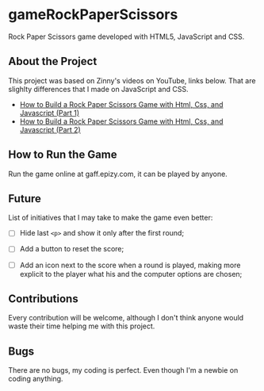 # gameRockPaperScissors
Rock Paper Scissors game developed with HTML5, JavaScript and CSS. 


## About the Project 
This project was based on Zinny's videos on YouTube, links below. That are slighlty differences that I made on JavaScript and CSS.
- [How to Build a Rock Paper Scissors Game with Html, Css, and Javascript (Part 1)](https://youtu.be/qipq1BV5myU)
- [How to Build a Rock Paper Scissors Game with Html, Css, and Javascript (Part 2)](https://youtu.be/Qqy8Ov3NWvQ)


## How to Run the Game
Run the game online at gaff.epizy.com, it can be played by anyone.


## Future
List of initiatives that I may take to make the game even better:
- [ ] Hide last `<p>` and show it only after the first round;
- [ ] Add a button to reset the score;
- [ ] Add an icon next to the score when a round is played, making more explicit to the player what his and the computer options are chosen;


## Contributions
Every contribution will be welcome, although I don't think anyone would waste their time helping me with this project.


## Bugs
There are no bugs, my coding is perfect. Even though I'm a newbie on coding anything.

